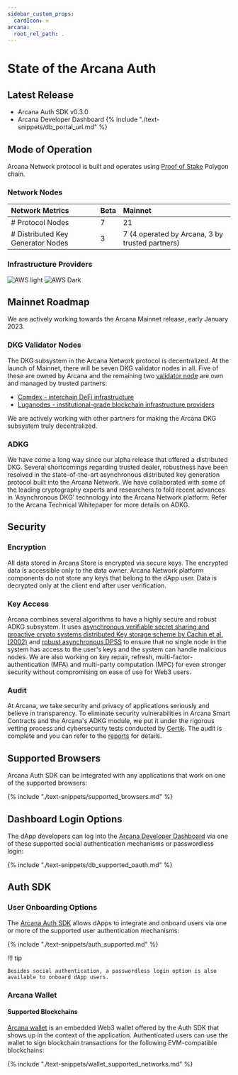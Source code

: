 ```yaml
---
sidebar_custom_props:
  cardIcon: ⚒️
arcana:
  root_rel_path: .
---
```

  
# State of the Arcana Auth

## Latest Release

* Arcana Auth SDK v0.3.0
* Arcana Developer Dashboard {% include "./text-snippets/db_portal_url.md" %}

## Mode of Operation

Arcana Network protocol is built and operates using [Proof of Stake](https://ethereum.org/en/developers/docs/consensus-mechanisms/#proof-of-stake) Polygon chain.

### Network Nodes

| Network Metrics                      | Beta    | Mainnet |
| :---                                 | :---    | :---    |
| # Protocol Nodes                     | 7       | 21      |
| # Distributed Key Generator Nodes    | 3       | 7 (4 operated by Arcana, 3 by trusted partners)     |

### Infrastructure Providers

![AWS light](/img/icons/icon_aws_light.png#only-light)
![AWS Dark](/img/icons/icon_aws_dark.png#only-dark)

## Mainnet Roadmap

We are actively working towards the Arcana Mainnet release, early January 2023.

### DKG Validator Nodes

The DKG subsystem in the Arcana Network protocol is decentralized. At the launch of Mainnet, there will be seven DKG validator nodes in all.  Five of these are owned by Arcana and the remaining two  [validator node]({{page.meta.arcana.root_rel_path}}/concepts/validator_nodes.md) are own and managed by trusted partners:

* [Comdex - interchain DeFi infrastructure](https://comdex.one/)
* [Luganodes - institutional-grade blockchain infrastructure providers](https://www.luganodes.com/)

We are actively working with other partners for making the Arcana DKG subsystem truly decentralized.

### ADKG

We have come a long way since our alpha release that offered a distributed DKG. Several shortcomings regarding trusted dealer, robustness have been resolved in the state-of-the-art asynchronous distributed key generation protocol built into the Arcana Network. We have collaborated with some of the leading cryptography experts and researchers to fold recent advances in 'Asynchronous DKG' technology into the Arcana Network platform. Refer to the Arcana Technical Whitepaper for more details on ADKG.

## Security

### Encryption

All data stored in Arcana Store is encrypted via secure keys. The encrypted data is accessible only to the data owner. Arcana Network platform components do not store any keys that belong to the dApp user.  Data is decrypted only at the client end after user verification. 

### Key Access

Arcana combines several algorithms to have a highly secure and robust ADKG subsystem. It uses [asynchronous verifiable secret sharing and proactive crypto systems distributed Key storage scheme by Cachin et al. (2002)](https://eprint.iacr.org/2002/134.pdf) and [robust asynchronous DPSS](https://eprint.iacr.org/2022/971) to ensure that no single node in the system has access to the user's keys and the system can handle malicious nodes. We are also working on key repair, refresh, multi-factor-authentication (MFA) and multi-party computation (MPC) for even stronger security without compromising on ease of use for Web3 users.

###  

### Audit

At Arcana, we take security and privacy of applications seriously and believe in transparency. To eliminate security vulnerabilities in Arcana Smart Contracts and the Arcana's ADKG module, we put it under the rigorous vetting process and cybersecurity tests conducted by [Certik](https://www.certik.com/). The audit is complete and you can refer to the [reports]({{page.meta.arcana.root_rel_path}}/audit/index.md) for details.

## Supported Browsers

Arcana Auth SDK can be integrated with any applications that work on one of the supported browsers:

{% include "./text-snippets/supported_browsers.md" %}

## Dashboard Login Options

The dApp developers can log into the [Arcana Developer Dashboard]({{page.meta.arcana.root_rel_path}}/concepts/dashboard.md) via one of these supported social authentication mechanisms or passwordless login:

{% include "./text-snippets/db_supported_oauth.md" %}

## Auth SDK

### User Onboarding Options

The [Arcana Auth SDK]({{page.meta.arcana.root_rel_path}}/concepts/authsdk.md) allows dApps to integrate and onboard users via one or more of the supported user authentication mechanisms:

{% include "./text-snippets/auth_supported.md" %}

!!! tip

    Besides social authentication, a passwordless login option is also available to onboard dApp users.

### Arcana Wallet

#### Supported Blockchains

[Arcana wallet]({{page.meta.arcana.root_rel_path}}/concepts/anwallet/index.md) is an embedded Web3 wallet offered by the Auth SDK that shows up in the context of the application.  Authenticated users can use the wallet to sign blockchain transactions for the following EVM-compatible blockchains:

{% include "./text-snippets/wallet_supported_networks.md" %}